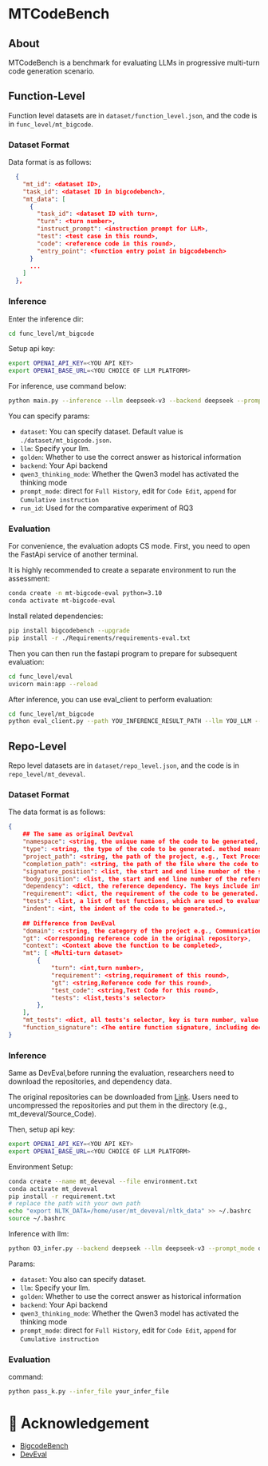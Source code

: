 # MTCodeBench

## About

MTCodeBench is a benchmark for evaluating LLMs in progressive multi-turn code generation scenario.

## Function-Level

Function level datasets are in `dataset/function_level.json`, and the code is in `func_level/mt_bigcode`.

### Dataset Format

Data format is as follows:
```json
  {
    "mt_id": <dataset ID>,
    "task_id": <dataset ID in bigcodebench>,
    "mt_data": [
      {
        "task_id": <dataset ID with turn>,
        "turn": <turn number>,
        "instruct_prompt": <instruction prompt for LLM>,
        "test": <test case in this round>,
        "code": <reference code in this round>,
        "entry_point": <function entry point in bigcodebench>
      }
      ...
    ]
  },
```

### Inference

Enter the inference dir:
```bash
cd func_level/mt_bigcode
```

Setup api key:
```bash
export OPENAI_API_KEY=<YOU API KEY>
export OPENAI_BASE_URL=<YOU CHOICE OF LLM PLATFORM>
```

For inference, use command below:
```bash
python main.py --inference --llm deepseek-v3 --backend deepseek --prompt_mode direct
```

You can specify params:
- `dataset`: You can specify dataset. Default value is `./dataset/mt_bigcode.json`.
- `llm`: Specify your llm.
- `golden`: Whether to use the correct answer as historical information
- `backend`: Your Api backend
- `qwen3_thinking_mode`: Whether the Qwen3 model has activated the thinking mode
- `prompt_mode`: direct for `Full History`, edit for `Code Edit`, `append` for `Cumulative instruction`
- `run_id`: Used for the comparative experiment of RQ3


### Evaluation

For convenience, the evaluation adopts CS mode. First, you need to open the FastApi service of another terminal.

It is highly recommended to create a separate environment to run the assessment:
```bash
conda create -n mt-bigcode-eval python=3.10
conda activate mt-bigcode-eval
```

Install related dependencies:
```bash
pip install bigcodebench --upgrade
pip install -r ./Requirements/requirements-eval.txt
```

Then you can then run the fastapi program to prepare for subsequent evaluation:
```bash
cd func_level/eval
uvicorn main:app --reload
```

After inference, you can use eval_client to perform evaluation:
```bash
cd func_level/mt_bigcode
python eval_client.py --path YOU_INFERENCE_RESULT_PATH --llm YOU_LLM --type (Identifier that can identify the result of this inference)
```

## Repo-Level

Repo level datasets are in `dataset/repo_level.json`, and the code is in `repo_level/mt_deveval`.

### Dataset Format

The data format is as follows:

```json
{
    ## The same as original DevEval
    "namespace": <string, the unique name of the code to be generated, e.g., benedict.utils.type_util.is_bool.>,
    "type": <string, the type of the code to be generated. method means the code is a member function in a class, and function means the code is a individual function.>,
    "project_path": <string, the path of the project, e.g., Text Processing/python-benedict.>,
    "completion_path": <string, the path of the file where the code to be generated is located, e.g., Text Processing/python-benedict/benedict/utils/type_util.py.>,
    "signature_position": <list, the start and end line number of the signature within completion files e.g., [238, 238]. The line number starts from 1.>,
    "body_position": <list, the start and end line number of the reference code within completion files e.g., [239, 254]. The line number starts from 1.>,
    "dependency": <dict, the reference dependency. The keys include intra_class, intra_file, and cross_file. Each key stores a list of strings, which are namespaces of reference dependencies.>,
    "requirement": <dict, the requirement of the code to be generated. The keys include Functionality and Arguments. Functionality is a string describing the functionality of the code to be generated. Arguments is a string explaining the input and output parameters.>,
    "tests": <list, a list of test functions, which are used to evaluate the generated code.>,
    "indent": <int, the indent of the code to be generated.>, 
    
    ## Difference from DevEval
    "domain": <:string, the category of the project e.g., Communications.>,
    "gt": <Corresponding reference code in the original repository>,
    "context": <Context above the function to be completed>,
    "mt": [ <Multi-turn dataset>
        {
            "turn": <int,turn number>,
            "requirement": <string,requirement of this round>, 
            "gt": <string,Reference code for this round>,
            "test_code": <string,Test Code for this round>,
            "tests": <list,tests's selector>
        }, 
    ], 
    "mt_tests": <dict, all tests's selector, key is turn number, value is test selector list.>,
    "function_signature": <The entire function signature, including decorators>,
}
```

### Inference

Same as DevEval,before running the evaluation, researchers need to download the repositories, and dependency data.

The original repositories can be downloaded from [Link](https://zenodo.org/records/15580764). Users need to uncompressed the repositories and put them in the directory (e.g., mt_deveval/Source_Code).

Then, setup api key:
```bash
export OPENAI_API_KEY=<YOU API KEY>
export OPENAI_BASE_URL=<YOU CHOICE OF LLM PLATFORM>
```

Environment Setup:
```bash
conda create --name mt_deveval --file environment.txt
conda activate mt_deveval
pip install -r requirement.txt
# replace the path with your own path
echo "export NLTK_DATA=/home/user/mt_deveval/nltk_data" >> ~/.bashrc
source ~/.bashrc
```

Inference with llm:
```bash
python 03_infer.py --backend deepseek --llm deepseek-v3 --prompt_mode direct
```

Params:
- `dataset`: You also can specify dataset.
- `llm`: Specify your llm.
- `golden`: Whether to use the correct answer as historical information
- `backend`: Your Api backend
- `qwen3_thinking_mode`: Whether the Qwen3 model has activated the thinking mode
- `prompt_mode`: direct for `Full History`, edit for `Code Edit`, `append` for `Cumulative instruction`

### Evaluation

command:
```bash
python pass_k.py --infer_file your_infer_file
```

# 🙏 Acknowledgement

- [BigcodeBench](https://github.com/bigcode-project/bigcodebench)
- [DevEval](https://github.com/seketeam/DevEval?tab=readme-ov-file)